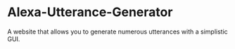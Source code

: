 # Alexa-Utterance-Generator
A website that allows you to generate numerous utterances with a simplistic GUI.
